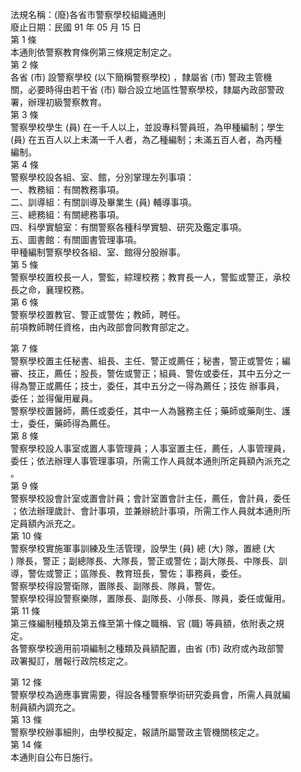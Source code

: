 法規名稱：(廢)各省市警察學校組織通則  
廢止日期：民國 91 年 05 月 15 日  
第 1 條  
本通則依警察教育條例第三條規定制定之。  
第 2 條  
各省 (市) 設警察學校 (以下簡稱警察學校) ，隸屬省 (市) 警政主管機  
關，必要時得由若干省 (市) 聯合設立地區性警察學校，隸屬內政部警政  
署，辦理初級警察教育。  
第 3 條  
警察學校學生 (員) 在一千人以上，並設專科警員班，為甲種編制；學生  
(員) 在五百人以上未滿一千人者，為乙種編制；未滿五百人者，為丙種  
編制。  
第 4 條  
警察學校設各組、室、館，分別掌理左列事項：  
一、教務組：有關教務事項。  
二、訓導組：有關訓導及畢業生 (員) 輔導事項。  
三、總務組：有關總務事項。  
四、科學實驗室：有關警察各種科學實驗、研究及鑑定事項。  
五、圖書館：有關圖書管理事項。  
甲種編制警察學校各組、室、館得分股辦事。  
第 5 條  
警察學校置校長一人，警監，綜理校務；教育長一人，警監或警正，承校  
長之命，襄理校務。  
第 6 條  
警察學校置教官、警正或警佐；教師，聘任。  
前項教師聘任資格，由內政部會同教育部定之。  


第 7 條  
警察學校置主任秘書、組長、主任、警正或薦任；秘書，警正或警佐；編  
審、技正，薦任；股長，警佐或警正；組員、警佐或委任，其中五分之一  
得為警正或薦任；技士，委任，其中五分之一得為薦任；技佐 辦事員，  
委任；並得僱用雇員。  
警察學校置醫師，薦任或委任，其中一人為醫務主任；藥師或藥劑生、護  
士，委任，藥師得為薦任。  
第 8 條  
警察學校設人事室或置人事管理員；人事室置主任，薦任，人事管理員，  
委任；依法辦理人事管理事項，所需工作人員就本通則所定員額內派充之  
。  
第 9 條  
警察學校設會計室或置會計員；會計室置會計主任，薦任，會計員，委任  
；依法辦理歲計、會計事項，並兼辦統計事項，所需工作人員就本通則所  
定員額內派充之。  
第 10 條  
警察學校實施軍事訓練及生活管理，設學生 (員) 總 (大) 隊，置總 (大  
) 隊長，警正；副總隊長、大隊長，警正或警佐；副大隊長、中隊長、訓  
導，警佐或警正；區隊長、教育班長，警佐；事務員，委任。  
警察學校得設警衛隊，置隊長、副隊長、隊員，警佐。  
警察學校得設警察樂隊，置隊長、副隊長、小隊長、隊員，委任或僱用。  
第 11 條  
第三條編制種類及第五條至第十條之職稱、官 (職) 等員額，依附表之規  
定。  
各警察學校適用前項編制之種類及員額配置，由省 (市) 政府或內政部警  
政署擬訂，層報行政院核定之。  


第 12 條  
警察學校為適應事實需要，得設各種警察學術研究委員會，所需人員就編  
制員額內調充之。  
第 13 條  
警察學校辦事細則，由學校擬定，報請所屬警政主管機關核定之。  
第 14 條  
本通則自公布日施行。  


